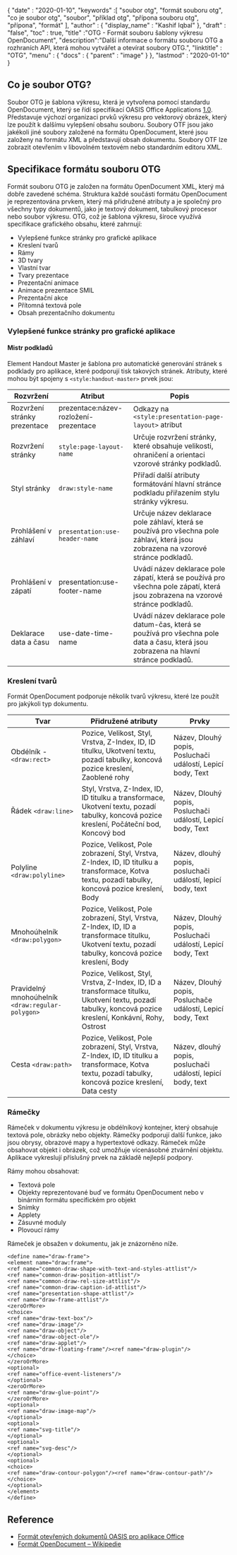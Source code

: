 {
  "date" : "2020-01-10",
  "keywords" :[ "soubor otg", "formát souboru otg", "co je soubor otg", "soubor", "příklad otg", "přípona souboru otg", "přípona", "formát" ],
  "author" : {
    "display_name" : "Kashif Iqbal"
},
  "draft" : "false",
  "toc" : true,
  "title" :"OTG - Formát souboru šablony výkresu OpenDocument",
  "description":"Další informace o formátu souboru OTG a rozhraních API, která mohou vytvářet a otevírat soubory OTG.",
  "linktitle" : "OTG",
  "menu" : {
    "docs" : {
      "parent" : "image"
}
},
  "lastmod" : "2020-01-10"
}

## Co je soubor OTG?

Soubor OTG je šablona výkresu, která je vytvořena pomocí standardu OpenDocument, který se řídí specifikací OASIS Office Applications [1.0](https://www.oasis-open.org/committees/download.php/12572/OpenDocument-v1.0-os.pdf). Představuje výchozí organizaci prvků výkresu pro vektorový obrázek, který lze použít k dalšímu vylepšení obsahu souboru. Soubory OTF jsou jako jakékoli jiné soubory založené na formátu OpenDocument, které jsou založeny na formátu XML a představují obsah dokumentu. Soubory OTF lze zobrazit otevřením v libovolném textovém nebo standardním editoru XML.

## Specifikace formátu souboru OTG ##

Formát souboru OTG je založen na formátu OpenDocument XML, který má dobře zavedené schéma. Struktura každé součásti formátu OpenDocument je reprezentována prvkem, který má přidružené atributy a je společný pro všechny typy dokumentů, jako je textový dokument, tabulkový procesor nebo soubor výkresu. OTG, což je šablona výkresu, široce využívá specifikace grafického obsahu, které zahrnují:

* Vylepšené funkce stránky pro grafické aplikace
* Kreslení tvarů
* Rámy
* 3D tvary
* Vlastní tvar
* Tvary prezentace
* Prezentační animace
* Animace prezentace SMIL
* Prezentační akce
* Přítomná textová pole
* Obsah prezentačního dokumentu

### Vylepšené funkce stránky pro grafické aplikace ###
#### Mistr podkladů ####

Element Handout Master je šablona pro automatické generování stránek s podklady pro aplikace, které podporují tisk takových stránek.
Atributy, které mohou být spojeny s `<style:handout-master>` prvek jsou:

|Rozvržení|Atribut|Popis
---|---|---|
|Rozvržení stránky prezentace|prezentace:název-rozložení-prezentace|Odkazy na `<style:presentation-page-layout>`  atribut
|Rozvržení stránky|`style:page-layout-name` | Určuje rozvržení stránky, které obsahuje velikosti, ohraničení a orientaci vzorové stránky podkladů.
|Styl stránky|`draw:style-name`|Přiřadí další atributy formátování hlavní stránce podkladu přiřazením stylu stránky výkresu.|
|Prohlášení v záhlaví| `presentation:use-header-name`| Určuje název deklarace pole záhlaví, která se používá pro všechna pole záhlaví, která jsou zobrazena na vzorové stránce podkladů.
|Prohlášení v zápatí| presentation:use-footer-name|Uvádí název deklarace pole zápatí, která se používá pro všechna pole zápatí, která jsou zobrazena na vzorové stránce podkladů.
|Deklarace data a času|use-date-time-name|Uvádí název deklarace pole datum-čas, která se používá pro všechna pole data a času, která jsou zobrazena na hlavní stránce podkladů.

### Kreslení tvarů ###
Formát OpenDocument podporuje několik tvarů výkresu, které lze použít pro jakýkoli typ dokumentu.

|Tvar|Přidružené atributy| Prvky
---|---|---|
Obdélník - `<draw:rect>` |Pozice, Velikost, Styl, Vrstva, Z-Index, ID, ID titulku, Ukotvení textu, pozadí tabulky, koncová pozice kreslení, Zaoblené rohy|Název, Dlouhý popis, Posluchači událostí, Lepicí body, Text
Řádek `<draw:line>` |Styl, Vrstva, Z-Index, ID, ID titulku a transformace, Ukotvení textu, pozadí tabulky, koncová pozice kreslení, Počáteční bod, Koncový bod|Název, Dlouhý popis, Posluchači událostí, Lepicí body, Text
Polyline `<draw:polyline>` | Pozice, Velikost, Pole zobrazení, Styl, Vrstva, Z-Index, ID, ID titulku a transformace, Kotva textu, pozadí tabulky, koncová pozice kreslení, Body| Název, dlouhý popis, posluchači událostí, lepicí body, text
Mnohoúhelník `<draw:polygon>` |Pozice, Velikost, Pole zobrazení, Styl, Vrstva, Z-Index, ID, ID a transformace titulku, Ukotvení textu, pozadí tabulky, koncová pozice kreslení, Body|Název, Dlouhý popis, Posluchači událostí, Lepicí body, Text
|Pravidelný mnohoúhelník `<draw:regular-polygon>` |Pozice, Velikost, Styl, Vrstva, Z-Index, ID, ID a transformace titulku, Ukotvení textu, pozadí tabulky, koncová pozice kreslení, Konkávní, Rohy, Ostrost|Název, Dlouhý popis, Posluchače událostí, Lepicí body, Text
|Cesta `<draw:path>` |Pozice, Velikost, Pole zobrazení, Styl, Vrstva, Z-Index, ID, ID titulku a transformace, Kotva textu, pozadí tabulky, koncová pozice kreslení, Data cesty| Název, dlouhý popis, posluchači událostí, lepicí body, text

### Rámečky ###
Rámeček v dokumentu výkresu je obdélníkový kontejner, který obsahuje textová pole, obrázky nebo objekty. Rámečky podporují další funkce, jako jsou obrysy, obrazové mapy a hypertextové odkazy. Rámeček může obsahovat objekt i obrázek, což umožňuje vícenásobné ztvárnění objektu. Aplikace vykreslují příslušný prvek na základě nejlepší podpory.

Rámy mohou obsahovat:
* Textová pole
* Objekty reprezentované buď ve formátu OpenDocument nebo v binárním formátu specifickém pro objekt
* Snímky
* Applety
* Zásuvné moduly
* Plovoucí rámy

Rámeček je obsažen v dokumentu, jak je znázorněno níže.

```
<define name="draw-frame">
<element name="draw:frame">
<ref name="common-draw-shape-with-text-and-styles-attlist"/>
<ref name="common-draw-position-attlist"/>
<ref name="common-draw-rel-size-attlist"/>
<ref name="common-draw-caption-id-attlist"/>
<ref name="presentation-shape-attlist"/>
<ref name="draw-frame-attlist"/>
<zeroOrMore>
<choice>
<ref name="draw-text-box"/>
<ref name="draw-image"/>
<ref name="draw-object"/>
<ref name="draw-object-ole"/>
<ref name="draw-applet"/>
<ref name="draw-floating-frame"/><ref name="draw-plugin"/>
</choice>
</zeroOrMore>
<optional>
<ref name="office-event-listeners"/>
</optional>
<zeroOrMore>
<ref name="draw-glue-point"/>
</zeroOrMore>
<optional>
<ref name="draw-image-map"/>
</optional>
<optional>
<ref name="svg-title"/>
</optional>
<optional>
<ref name="svg-desc"/>
</optional>
<optional>
<choice>
<ref name="draw-contour-polygon"/><ref name="draw-contour-path"/>
</choice>
</optional>
</element>
</define>
```

## Reference ##
* [Formát otevřených dokumentů OASIS pro aplikace Office](https://www.oasis-open.org/committees/tc_home.php?wg_abbrev=office)
* [Formát OpenDocument – Wikipedie](https://en.wikipedia.org/wiki/OpenDocument)

